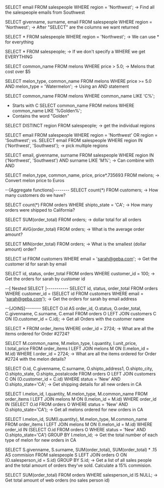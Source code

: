 

SELECT email FROM salespeople WHERE region = 'Northwest';
-> Find all the salespeople emails from Southwest

SELECT givenname, surname, email FROM salespeople WHERE region = 'Northwest';
 -> After "SELECT" are the columns we want returned

SELECT * FROM salespeople WHERE region = 'Northwest';
 -> We can use * for everything

SELECT * FROM salespeople;
 -> If we don't specify a WHERE we get EVERYTHING

SELECT common_name FROM melons WHERE price > 5.0;
-> Melons that cost over $5

SELECT melon_type, common_name FROM melons WHERE price >= 5.0 AND melon_type = 'Watermelon';
-> Using an AND statement


SELECT common_name FROM melons WHERE common_name LIKE 'C%';
 - Starts with C
SELECT common_name FROM melons WHERE common_name LIKE '%Golden%';
 - Contains the word "Golden"

SELECT DISTINCT region FROM salespeople;
 -> get the individual regions

SELECT email FROM salespeople WHERE region = 'Northwest' OR region = 'Southwest';
vs.
SELECT email FROM salespeople WHERE region IN ('Northwest', 'Southwest');
 -> pick multiple regions

SELECT email, givenname, surname FROM salespeople WHERE region IN ('Northwest', 'Southwest') AND surname LIKE 'M%';
 -> Can combine with AND

SELECT melon_type, common_name, price, price*.735693 FROM melons;
 -> Convert melon price to Euros

--[Aggregate functions]--------
SELECT count(*) FROM customers;
 -> How many customers do we have?

SELECT count(*) FROM orders WHERE shipto_state = 'CA';
 -> How many orders were shipped to California?

SELECT SUM(order_total) FROM orders;
 -> dollar total for all orders

SELECT AVG(order_total) FROM orders;
 -> What is the average order amount?

SELECT MIN(order_total) FROM orders;
 -> What is the smallest (dollar amount) order?



SELECT id FROM customers WHERE email = 'sarah@geba.com';
 -> Get the customer id for sarah by email

SELECT id, status, order_total FROM orders WHERE customer_id = 100;
 -> Get the orders for sarah by customer id

--[ Nested SELECT ]-----------
SELECT id, status, order_total FROM orders WHERE customer_id = (SELECT id FROM customers WHERE email = 'sarah@geba.com'); 
 -> Get the orders for sarah by email address

--[JOINS]--------
SELECT O.id AS order_id, O.status, O.order_total, C.givenname, C.surname, C.email FROM orders O LEFT JOIN customers C ON (O.customer_id = C.id);
 -> Get all Orders with the customer name 

SELECT * FROM order_items WHERE order_id = 2724;
 -> What are all the items ordered for Order #2724?

SELECT M.common_name, M.melon_type, I.quantity, I.unit_price, I.total_price FROM order_items I LEFT JOIN melons M ON (I.melon_id = M.id) WHERE I.order_id = 2724;
 -> What are all the items ordered for Order #2724 with the melon details?


SELECT O.id, C.givenname, C.surname, O.shipto_address1, O.shipto_city, O.shipto_state, O.shipto_postalcode FROM orders O LEFT JOIN customers C ON (O.customer_id = C.id) WHERE status = 'New' AND O.shipto_state='CA';
 -> Get shipping details for all new orders in CA

SELECT I.melon_id, I.quantity, M.melon_type, M.common_name FROM order_items I LEFT JOIN melons M ON (I.melon_id = M.id) WHERE order_id IN (SELECT O.id FROM orders O  WHERE status = 'New' AND O.shipto_state='CA');
 -> Get all melons ordered for new orders in CA


SELECT I.melon_id, SUM(I.quantity), M.melon_type, M.common_name FROM order_items I LEFT JOIN melons M ON (I.melon_id = M.id) WHERE order_id IN (SELECT O.id FROM orders O  WHERE status = 'New' AND O.shipto_state='CA') GROUP BY I.melon_id;
 -> Get the total number of each type of melon for new orders in CA


SELECT S.givenname, S.surname, SUM(order_total), SUM(order_total) * .15 AS commision FROM salespeople S LEFT JOIN orders O ON (O.salesperson_id = S.id) GROUP BY S.id;
 -> Get a list of all sales people and the total amount of orders they've sold.  Calculate a 15% commision.

SELECT SUM(order_total) FROM orders WHERE salesperson_id IS NULL;
 -> Get total amount of web orders (no sales person id) 









